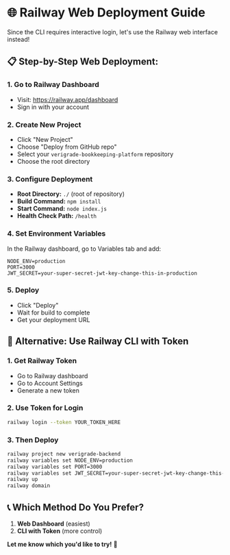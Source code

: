 # 🌐 Railway Web Deployment Guide

Since the CLI requires interactive login, let's use the Railway web interface instead!

## 📋 **Step-by-Step Web Deployment:**

### 1. **Go to Railway Dashboard**
- Visit: https://railway.app/dashboard
- Sign in with your account

### 2. **Create New Project**
- Click "New Project"
- Choose "Deploy from GitHub repo"
- Select your `verigrade-bookkeeping-platform` repository
- Choose the root directory

### 3. **Configure Deployment**
- **Root Directory:** `./` (root of repository)
- **Build Command:** `npm install`
- **Start Command:** `node index.js`
- **Health Check Path:** `/health`

### 4. **Set Environment Variables**
In the Railway dashboard, go to Variables tab and add:
```
NODE_ENV=production
PORT=3000
JWT_SECRET=your-super-secret-jwt-key-change-this-in-production
```

### 5. **Deploy**
- Click "Deploy"
- Wait for build to complete
- Get your deployment URL

## 🎯 **Alternative: Use Railway CLI with Token**

### 1. **Get Railway Token**
- Go to Railway dashboard
- Go to Account Settings
- Generate a new token

### 2. **Use Token for Login**
```bash
railway login --token YOUR_TOKEN_HERE
```

### 3. **Then Deploy**
```bash
railway project new verigrade-backend
railway variables set NODE_ENV=production
railway variables set PORT=3000
railway variables set JWT_SECRET=your-super-secret-jwt-key-change-this-in-production
railway up
railway domain
```

## 📞 **Which Method Do You Prefer?**

1. **Web Dashboard** (easiest)
2. **CLI with Token** (more control)

**Let me know which you'd like to try!** 🚀

